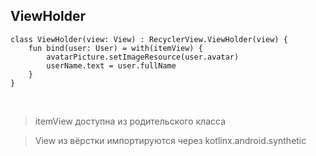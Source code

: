 ## ViewHolder

<pre><code class="kotlin large" data-trim data-noescape>class ViewHolder(view: View) : RecyclerView.ViewHolder(view) {
    fun bind(user: User) = with(itemView) {
        avatarPicture.setImageResource(user.avatar)
        userName.text = user.fullName
    }
}</code></pre>

<br>

>itemView доступна из родительского класса

<!-- .element: class="noveo-info fragment" data-fragment-index="1" -->


>View из вёрстки импортируются через kotlinx.android.synthetic

<!-- .element: class="noveo-info fragment" data-fragment-index="2" -->